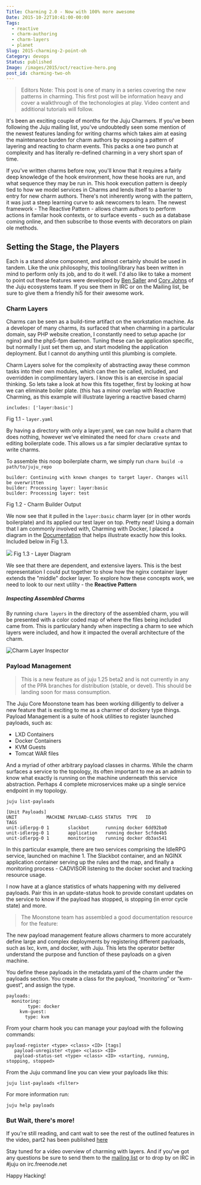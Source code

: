 ```yaml
---
Title: Charming 2.0 - Now with 100% more awesome
Date: 2015-10-22T10:41:00-00:00
Tags:
  - reactive
  - charm-authoring
  - charm-layers
  - planet
Slug: 2015-charming-2-point-oh
Category: devops
Status: published
Image: /images/2015/oct/reactive-hero.png
post_id: charming-two-oh
---
```



> Editors Note: This post is one of many in a series covering the new
> patterns in charming. This first post will be information heavy and
> cover a walkthrough of the techonologies at play. Video content and
> additional tutorials will follow.

It's been an exciting couple of months for the Juju Charmers. If you've been
following the Juju mailing list, you've undoubtedly seen some mention of the
newest features landing for writing charms which takes aim at easing the
maintenance burden for charm authors by exposing a pattern of layering and
reacting to charm events. This packs a one two punch at complexity and has
literally re-defined charming in a very short span of time.

If you've written charms before now, you'll know that it requires a fairly deep
knowledge of the hook environment, how these hooks are run, and what sequence
they may be run in. This hook execution pattern is deeply tied to how we model
services in Charms and lends itself to a barrier to entry for new charm authors.
There's not inherently wrong with the pattern, it was just a steep learning
curve to ask newcomers to learn. The newest framework - The Reactive Pattern -
allows charm authors to perform actions in familar hook contexts, or to surface
events - such as a database coming online, and then subscribe to those events
with decorators on plain ole methods.



## Setting the Stage, the Players

Each is a stand alone component, and almost certainly should be used in tandem.
Like the unix philosophy, this tooling/library has been written in mind to perform
only its job, and to do it well. I'd also like to take a moment to point out
these features were developed by [Ben Saller](https://github.com/bcsaller) and
[Cory Johns](https://github.com/johnsca) of the Juju ecosystems team. If you see
them in IRC or on the Mailing list, be sure to give them a friendly hi5 for
their awesome work.

### Charm Layers

Charms can be seen as a build-time artifact on the workstation machine. As a
developer of many charms, its surfaced that when charming in a particular domain,
say PHP website creation, I constantly need to setup apache (or nginx) and the
php5-fpm daemon. Tuning these can be application specific, but normally I just
set them up, and start modeling the application deployment. But I cannot do
anything until this plumbing is complete.

Charm Layers solve for the complexity of abstracting away these common tasks
into their own modules, which can then be called, included, and
overridden in complimentary layers. I know this is an exercise in spacial thinking.
So lets take a look at how this fits together, first by looking at how we can
eliminate boiler plate. (this has a minor overlap with Reactive Charming, as
this example will illustrate layering a reactive based charm)

    includes: ['layer:basic']

Fig 1.1 - `layer.yaml`

By having a directory with only a layer.yaml, we can now build a charm that
does nothing, however we've elminated the need for `charm create` and editing
boilerplate code. This allows us a far simpler declarative syntax to write charms.

To assemble this noop boilerplate charm, we simply run `charm build -o path/to/juju_repo`

    builder: Continuing with known changes to target layer. Changes will be overwritten
    builder: Processing layer: layer:basic
    builder: Processing layer: test

Fig 1.2 - Charm Builder Output

We now see that it pulled in the `layer:basic` charm layer (or in other words
boilerplate) and its applied our test layer on top. Pretty neat! Using a domain
that I am commonly involved with, Charming with Docker, I placed a diagram
in the [Documentation](https://jujucharms.com/docs/stable/authors-charm-with-docker)
that helps illustrate exactly how this looks. Included below in Fig 1.3.

![](https://jujucharms.com/static/img/jujudocs/1.24/charm-layers-decomposed.png)
Fig 1.3 - Layer Diagram

We see that there are dependent, and extensive layers. This is the best
representation I could put together to show how the nginx container layer
extends the "middle" docker layer. To explore how these concepts work, we
need to look to our next utility - the **Reactive Pattern**

##### Inspecting Assembled Charms

By running `charm layers` in the directory of the assembled charm, you will be
presented with a color coded map of where the files being included came from.
This is particulary handy when inspecting a charm to see which layers were
included, and how it impacted the overall architecture of the charm.

![Charm Layer Inspector](/images/2015/oct/charm-layers.png)



### Payload Management

> This is a new feature as of juju 1.25 beta2 and is not currently in any of the
PPA branches for distribution (stable, or devel). This should be landing soon
for mass consumption.


The Juju Core Moonstone team has been working dilligently to deliver a new
feature that is exciting to me as a charmer of dockery type things. Payload
Management is a suite of hook utilities to register launched payloads, such as:

- LXD Containers
- Docker Containers
- KVM Guests
- Tomcat WAR files

And a myriad of other arbitrary payload classes in charms. While the charm
surfaces a service to the topology, its often important to me as an admin to
know what exactly is running on the machine underneath this service abstraction.
Perhaps 4 complete microservices make up a single service endpoint in my topology.

`juju list-payloads`

    [Unit Payloads]
    UNIT           MACHINE PAYLOAD-CLASS STATUS  TYPE   ID             TAGS
    unit-idlerpg-0 1       slackbot      running docker 6dd92ba0
    unit-idlerpg-0 1       application   running docker 5cfde4b5
    unit-idlerpg-0 1       monitoring    running docker db3as541

In this particular example, there are two services comprising the IdleRPG service,
launched on machine 1. The Slackbot container, and an NGINX application container
serving up the rules and the map, and finally a monitoring process - CADVISOR
listening to the docker socket and tracking resource usage.

I now have at a glance statistics of whats happening with my delivered payloads.
Pair this in an update-status hook to provide constant updates on the service
to know if the payload has stopped, is stopping (in error cycle state) and more.


> The Moonstone team has assembled a good documentation resource for the feature:

The new payload management feature allows charmers to more accurately define
 large and complex deployments by registering different payloads, such as
 lxc, kvm, and docker, with Juju. This lets the operator better understand the
 purpose and function of these payloads on a given machine.

You define these payloads in the metadata.yaml of the charm under the payloads
 section. You create a class for the payload, “monitoring” or “kvm-guest”, and
 assign the type.

    payloads:
      monitoring:
            type: docker
         kvm-guest:
           type: kvm

From your charm hook you can manage your payload with the following commands:

    payload-register <type> <class> <ID> [tags]
       payload-unregister <type> <class> <ID>
       payload-status-set <type> <class> <ID> <starting, running, stopping, stopped>

From the Juju command line you can view your payloads like this:

    juju list-payloads <filter>

For more information run:

    juju help payloads


### But Wait, there's more!

If you're still reading, and cant wait to see the rest of the outlined features
in the video, part2 has been published
[here](/2015-charming-2-point-oh-pt2.html)



Stay tuned for a video overview of charming with layers. And if you've got any
questions be sure to send them to the [mailing list](mailto:juju@lists.ubuntu.com)
or to drop by on IRC in #juju on irc.freenode.net

Happy Hacking!
